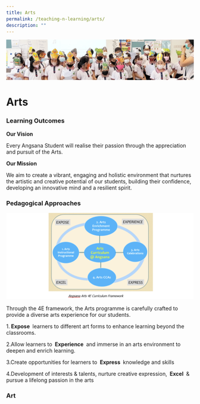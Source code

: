 ```yaml
---
title: Arts
permalink: /teaching-n-learning/arts/
description: ""
---
```

![](/images/Teaching%20and%20Learning.jpg)

Arts
====

### Learning Outcomes

<b> Our Vision </b>

Every Angsana Student will realise their passion through the appreciation and pursuit of the Arts.

<b> Our Mission </b>

We aim to create a vibrant, engaging and holistic environment that nurtures the artistic and creative potential of our students, building their confidence, developing an innovative mind and a resilient spirit.

### Pedagogical Approaches

![](/images/Art1.png)

Through the 4E framework, the Arts programme is carefully crafted to provide a diverse arts experience for our students.

1.<b> Expose </b> learners to different art forms to enhance learning beyond the classrooms.

2.Allow learners to <b> Experience </b> and immerse in an arts environment to deepen and enrich learning.

3.Create opportunities for learners to <b> Express </b> knowledge and skills

4.Development of interests & talents, nurture creative expression, <b> Excel </b> & pursue a lifelong passion in the arts

### Art
